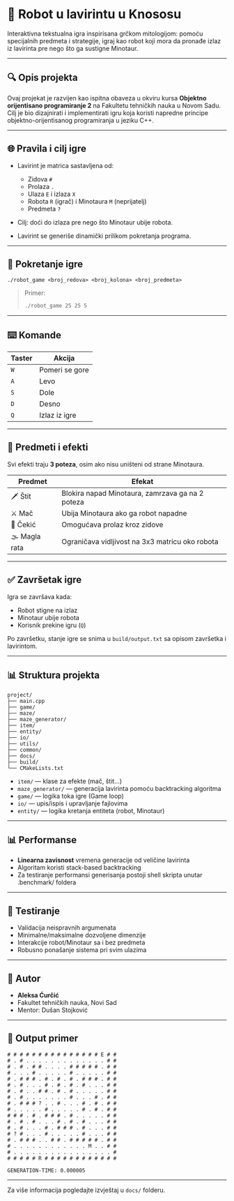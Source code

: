 # 🤖 Robot u lavirintu u Knososu

Interaktivna tekstualna igra inspirisana grčkom mitologijom: pomoću specijalnih predmeta i strategije, igraj kao robot koji mora da pronađe izlaz iz lavirinta pre nego što ga sustigne Minotaur.

---

## 🔍 Opis projekta

Ovaj projekat je razvijen kao ispitna obaveza u okviru kursa **Objektno orijentisano programiranje 2** na Fakultetu tehničkih nauka u Novom Sadu. Cilj je bio dizajnirati i implementirati igru koja koristi napredne principe objektno-orijentisanog programiranja u jeziku C++.

---

## 🌐 Pravila i cilj igre

- Lavirint je matrica sastavljena od:

  - Zidova `#`
  - Prolaza `.`
  - Ulaza `E` i izlaza `X`
  - Robota `R` (igrač) i Minotaura `M` (neprijatelj)
  - Predmeta `?`

- Cilj: doći do izlaza pre nego što Minotaur ubije robota.

- Lavirint se generiše dinamički prilikom pokretanja programa.

---

## 🚀 Pokretanje igre

```
./robot_game <broj_redova> <broj_kolona> <broj_predmeta>
```

> Primer:
>
> ```bash
> ./robot_game 25 25 5
> ```

---

## ⌨️ Komande

| Taster | Akcija         |
| ------ | -------------- |
| `W`    | Pomeri se gore |
| `A`    | Levo           |
| `S`    | Dole           |
| `D`    | Desno          |
| `Q`    | Izlaz iz igre  |

---

## 🍒 Predmeti i efekti

Svi efekti traju **3 poteza**, osim ako nisu uništeni od strane Minotaura.

| Predmet        | Efekat                                           |
| -------------- | ------------------------------------------------ |
| 🗡️ Štit       | Blokira napad Minotaura, zamrzava ga na 2 poteza |
| ⚔️ Mač         | Ubija Minotaura ako ga robot napadne             |
| 🔨 Čekić       | Omogućava prolaz kroz zidove                     |
| 🌫️ Magla rata | Ograničava vidljivost na 3x3 matricu oko robota  |

---

## ✅ Završetak igre

Igra se završava kada:

- Robot stigne na izlaz
- Minotaur ubije robota
- Korisnik prekine igru (`Q`)

Po završetku, stanje igre se snima u `build/output.txt` sa opisom završetka i lavirintom.

---

## 📊 Struktura projekta

```
project/
├── main.cpp
├── game/
├── maze/
├── maze_generator/
├── item/
├── entity/
├── io/
├── utils/
├── common/
├── docs/
├── build/
└── CMakeLists.txt
```

- `item/`  — klase za efekte (mač, štit...)
- `maze_generator/` — generacija lavirinta pomoću backtracking algoritma
- `game/`  — logika toka igre (Game loop)
- `io/`    — upis/ispis i upravljanje fajlovima
- `entity/` — logika kretanja entiteta (robot, Minotaur)

---

## 📊 Performanse

- **Linearna zavisnost** vremena generacije od veličine lavirinta
- Algoritam koristi stack-based backtracking
- Za testiranje performansi generisanja postoji shell skripta unutar .benchmark/ foldera

---

## 🔧 Testiranje

- Validacija neispravnih argumenata
- Minimalne/maksimalne dozvoljene dimenzije
- Interakcije robot/Minotaur sa i bez predmeta
- Robusno ponašanje sistema pri svim ulazima

---

## 📝 Autor

- **Aleksa Ćurčić**
- Fakultet tehničkih nauka, Novi Sad
- Mentor: Dušan Stojković

---

## 📁 Output primer

```
# # # # # # # # # # # # # # # E # # 
# . # . . . . . . . . . . . . . # # 
# . # . # # . . . . # # # # # . # # 
# . . . # . . . . . # . . . . . # # 
# . # # # . # . # . # . # # # . # # 
# . # . . . # . # . # . # . . . # # 
# . # . . # # . # . # . . . . . # # 
# . # . . . . . . . # . . . # . # # 
# . # # # ? . . # . . . # . # . # # 
# . . . . . # . . . . . # . # . # # 
# # # . # . # # # . # . . . . . # # 
# . # . # . . . # . # . # . . . # # 
# . # . . . # . # # # . # . . . # # 
# ? # . . . # . . . . . # . . . # # 
# . # # # . . # # . # # # # # . # # 
# . . . . . . . . . . . . M . . # # 
# . . . . . . . . . . . . . . . . # 
# # # # # R # # # # # # # # # # # # 

GENERATION-TIME: 0.000005
```

---

Za više informacija pogledajte izvještaj u `docs/` folderu.

